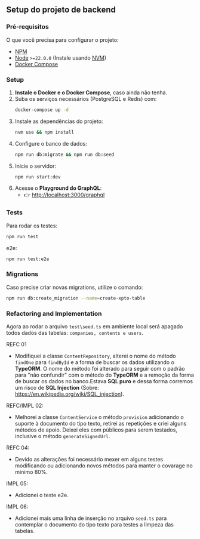 ## Setup do projeto de backend

### Pré-requisitos

O que você precisa para configurar o projeto:

- [NPM](https://www.npmjs.com/)
- [Node](https://nodejs.org/en/) `>=22.0.0` (Instale usando [NVM](https://github.com/nvm-sh/nvm))
- [Docker Compose](https://docs.docker.com/compose/)

### Setup

1. **Instale o Docker e o Docker Compose**, caso ainda não tenha.
2. Suba os serviços necessários (PostgreSQL e Redis) com:
   ```bash
   docker-compose up -d
   ```
3. Instale as dependências do projeto:
   ```bash
   nvm use && npm install
   ```
4. Configure o banco de dados:
   ```bash
   npm run db:migrate && npm run db:seed
   ```
5. Inicie o servidor:
   ```bash
   npm run start:dev
   ```
6. Acesse o **Playground do GraphQL**:
   - 👉 [http://localhost:3000/graphql](http://localhost:3000/graphql)

### Tests

Para rodar os testes:

```bash
npm run test
```

e2e:

```bash
npm run test:e2e
```

### Migrations

Caso precise criar novas migrations, utilize o comando:

```bash
npm run db:create_migration --name=create-xpto-table
```

### Refactoring and Implementation

Agora ao rodar o arquivo `test\seed.ts` em ambiente local será apagado todos dados das tabelas: `companies, contents e users`.

REFC 01

- Modifiquei a classe `ContentRepository`, alterei o nome do método `findOne` para `findById` e a forma de buscar os dados utilizando o **TypeORM**.
  O nome do método foi alterado para seguir com o padrão para "não confundir" com o método do **TypeORM** e a remoção da forma de buscar os dados no banco.Estava **SQL puro** e dessa forma corremos um risco de **SQL Injection** (Sobre: https://en.wikipedia.org/wiki/SQL_injection).

REFC/IMPL 02:

- Melhorei a classe `ContentService` o método `provision` adicionando o suporte à documento do tipo texto, retirei as repetições e criei alguns métodos de apoio. Deixei eles com públicos para serem testados, inclusive o método `generateSignedUrl`.

REFC 04:

- Devido as alterações foi necessário mexer em alguns testes modificando ou adicionando novos métodos para manter o covarage no mínimo 80%.

IMPL 05:

- Adicionei o teste e2e.

IMPL 06:

- Adicionei mais uma linha de inserção no arquivo `seed.ts` para contemplar o documento do tipo texto para testes a limpeza das tabelas.
